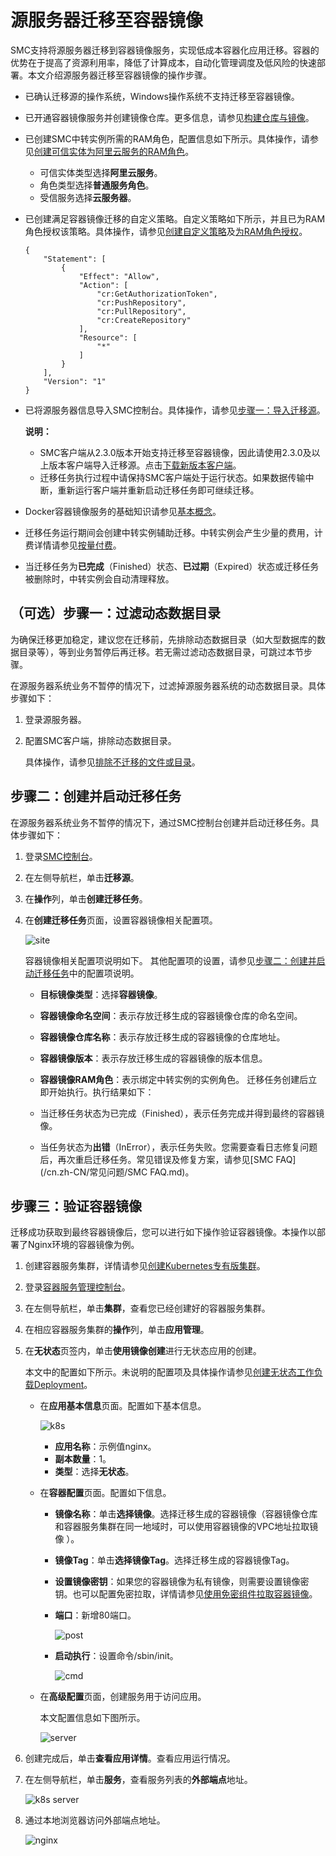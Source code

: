 # 源服务器迁移至容器镜像

SMC支持将源服务器迁移到容器镜像服务，实现低成本容器化应用迁移。容器的优势在于提高了资源利用率，降低了计算成本，自动化管理调度及低风险的快速部署。本文介绍源服务器迁移至容器镜像的操作步骤。

-   已确认迁移源的操作系统，Windows操作系统不支持迁移至容器镜像。
-   已开通容器镜像服务并创建镜像仓库。更多信息，请参见[构建仓库与镜像]()。
-   已创建SMC中转实例所需的RAM角色，配置信息如下所示。具体操作，请参见[创建可信实体为阿里云服务的RAM角色](/cn.zh-CN/角色管理/创建RAM角色/创建可信实体为阿里云服务的RAM角色.md)。
    -   可信实体类型选择**阿里云服务**。
    -   角色类型选择**普通服务角色**。
    -   受信服务选择**云服务器**。
-   已创建满足容器镜像迁移的自定义策略。自定义策略如下所示，并且已为RAM角色授权该策略。具体操作，请参见[创建自定义策略](/cn.zh-CN/权限策略管理/自定义策略/创建自定义策略.md)及[为RAM角色授权](/cn.zh-CN/角色管理/为RAM角色授权.md)。

    ```
    {
        "Statement": [
            {
                "Effect": "Allow",
                "Action": [
                    "cr:GetAuthorizationToken",
                    "cr:PushRepository",
                    "cr:PullRepository",
                    "cr:CreateRepository"
                ],
                "Resource": [
                    "*"
                ]
            }
        ],
        "Version": "1"
    }
    ```

-   已将源服务器信息导入SMC控制台。具体操作，请参见[步骤一：导入迁移源](/cn.zh-CN/用户指南/步骤一：导入迁移源.md)。

    **说明：**

    -   SMC客户端从2.3.0版本开始支持迁移至容器镜像，因此请使用2.3.0及以上版本客户端导入迁移源。点击[下载新版本客户端](http://p2v-tools.oss-cn-hangzhou.aliyuncs.com/smc/Alibaba_Cloud_Migration_Tool.zip)。
    -   迁移任务执行过程中请保持SMC客户端处于运行状态。如果数据传输中断，重新运行客户端并重新启动迁移任务即可继续迁移。

-   Docker容器镜像服务的基础知识请参见[基本概念]()。
-   迁移任务运行期间会创建中转实例辅助迁移。中转实例会产生少量的费用，计费详情请参见[按量付费](/cn.zh-CN/产品计费/计费方式/按量付费.md)。
-   当迁移任务为**已完成**（Finished）状态、**已过期**（Expired）状态或迁移任务被删除时，中转实例会自动清理释放。

## （可选）步骤一：过滤动态数据目录

为确保迁移更加稳定，建议您在迁移前，先排除动态数据目录（如大型数据库的数据目录等），等到业务暂停后再迁移。若无需过滤动态数据目录，可跳过本节步骤。

在源服务器系统业务不暂停的情况下，过滤掉源服务器系统的动态数据目录。具体步骤如下：

1.  登录源服务器。

2.  配置SMC客户端，排除动态数据目录。

    具体操作，请参见[排除不迁移的文件或目录](/cn.zh-CN/用户指南/步骤一：导入迁移源.mdstep_pln_qm7_6rn)。


## 步骤二：创建并启动迁移任务

在源服务器系统业务不暂停的情况下，通过SMC控制台创建并启动迁移任务。具体步骤如下：

1.  登录[SMC控制台](https://smc.console.aliyun.com/)。

2.  在左侧导航栏，单击**迁移源**。

3.  在**操作**列，单击**创建迁移任务**。

4.  在**创建迁移任务**页面，设置容器镜像相关配置项。

    ![site](https://static-aliyun-doc.oss-accelerate.aliyuncs.com/assets/img/zh-CN/3763659951/p128528.png)

    容器镜像相关配置项说明如下。 其他配置项的设置，请参见[步骤二：创建并启动迁移任务](/cn.zh-CN/用户指南/步骤二：创建并启动迁移任务.md)中的配置项说明。

    -   **目标镜像类型**：选择**容器镜像**。
    -   **容器镜像命名空间**：表示存放迁移生成的容器镜像仓库的命名空间。
    -   **容器镜像仓库名称**：表示存放迁移生成的容器镜像的仓库地址。
    -   **容器镜像版本**：表示存放迁移生成的容器镜像的版本信息。
    -   **容器镜像RAM角色**：表示绑定中转实例的实例角色。
    迁移任务创建后立即开始执行。执行结果如下：

    -   当迁移任务状态为已完成（Finished），表示任务完成并得到最终的容器镜像。
    -   当任务状态为**出错**（InError），表示任务失败。您需要查看日志修复问题后，再次重启迁移任务。常见错误及修复方案，请参见[SMC FAQ](/cn.zh-CN/常见问题/SMC FAQ.md)。

## 步骤三：验证容器镜像

迁移成功获取到最终容器镜像后，您可以进行如下操作验证容器镜像。本操作以部署了Nginx环境的容器镜像为例。

1.  创建容器服务集群，详情请参见[创建Kubernetes专有版集群](/cn.zh-CN/Kubernetes集群用户指南/集群/创建集群/创建Kubernetes专有版集群.md)。

2.  登录[容器服务管理控制台](https://cs.console.aliyun.com)。

3.  在左侧导航栏，单击**集群**，查看您已经创建好的容器服务集群。

4.  在相应容器服务集群的**操作**列，单击**应用管理**。

5.  在**无状态**页签内，单击**使用镜像创建**进行无状态应用的创建。

    本文中的配置如下所示。未说明的配置项及具体操作请参见[创建无状态工作负载Deployment](/cn.zh-CN/Kubernetes集群用户指南/应用/工作负载/创建无状态工作负载Deployment.md)。

    -   在**应用基本信息**页面。配置如下基本信息。

        ![k8s](https://static-aliyun-doc.oss-accelerate.aliyuncs.com/assets/img/zh-CN/3763659951/p139754.png)

        -   **应用名称**：示例值nginx。
        -   **副本数量**：1。
        -   **类型**：选择**无状态**。
    -   在**容器配置**页面。配置如下信息。
        -   **镜像名称**：单击**选择镜像**。选择迁移生成的容器镜像（容器镜像仓库和容器服务集群在同一地域时，可以使用容器镜像的VPC地址拉取镜像 ）。
        -   **镜像Tag**：单击**选择镜像Tag**。选择迁移生成的容器镜像Tag。
        -   **设置镜像密钥**：如果您的容器镜像为私有镜像，则需要设置镜像密钥。也可以配置免密拉取，详情请参见[使用免密组件拉取容器镜像](/cn.zh-CN/Kubernetes集群用户指南/应用/镜像/使用免密组件拉取容器镜像.md)。
        -   **端口**：新增80端口。

            ![post](https://static-aliyun-doc.oss-accelerate.aliyuncs.com/assets/img/zh-CN/3763659951/p128494.png)

        -   **启动执行**：设置命令/sbin/init。

            ![cmd](https://static-aliyun-doc.oss-accelerate.aliyuncs.com/assets/img/zh-CN/3763659951/p128496.png)

    -   在**高级配置**页面，创建服务用于访问应用。

        本文配置信息如下图所示。

        ![server](https://static-aliyun-doc.oss-accelerate.aliyuncs.com/assets/img/zh-CN/3763659951/p128500.png)

6.  创建完成后，单击**查看应用详情**。查看应用运行情况。

7.  在左侧导航栏，单击**服务**，查看服务列表的**外部端点**地址。

    ![k8s server](https://static-aliyun-doc.oss-accelerate.aliyuncs.com/assets/img/zh-CN/0358517161/p139761.png)

8.  通过本地浏览器访问外部端点地址。

    ![nginx](https://static-aliyun-doc.oss-accelerate.aliyuncs.com/assets/img/zh-CN/4763659951/p128509.png)


